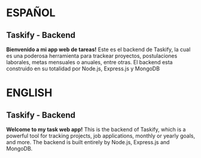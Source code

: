 # ESPAÑOL

## Taskify - Backend
**Bienvenido a mi app web de tareas!** Este es el backend de Taskify, la cual es una poderosa herramienta para trackear proyectos, postulaciones laborales, metas mensuales o anuales, entre otras. El backend esta construido en su totalidad por Node.js, Express.js y MongoDB

# ENGLISH

## Taskify - Backend
**Welcome to my task web app!** This is the backend of Taskify, which is a powerful tool for tracking projects, job applications, monthly or yearly goals, and more. The backend is built entirely by Node.js, Express.js and MongoDB.
